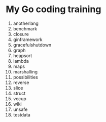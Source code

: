 # My Go coding training

1.  anotherlang
2.  benchmark
3.  closure
4.  ginframework
5.  gracefulshutdown
6.  graph
7.  heapsort
8.  lambda
9.  maps
10. marshalling
11. possibilities
12. reverse
13. slice
14. struct
15. vccup
16. wiki
17. unsafe
18. testdata
